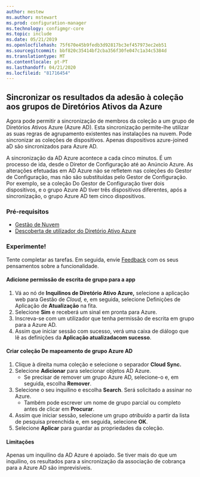 ```yaml
---
author: mestew
ms.author: mstewart
ms.prod: configuration-manager
ms.technology: configmgr-core
ms.topic: include
ms.date: 05/21/2019
ms.openlocfilehash: 75f670e45b9fedb3d92817bc3ef457973ec2eb51
ms.sourcegitcommit: bbf820c35414bf2cba356f30fe047c1a34c5384d
ms.translationtype: MT
ms.contentlocale: pt-PT
ms.lasthandoff: 04/21/2020
ms.locfileid: "81716454"
---
```

## <a name="synchronize-collection-membership-results-to-azure-active-directory-groups"></a><a name="bkmk_aadcollsync"></a>Sincronizar os resultados da adesão à coleção aos grupos de Diretórios Ativos da Azure

<!--3607475-->
Agora pode permitir a sincronização de membros da coleção a um grupo de Diretórios Ativos Azure (Azure AD). Esta sincronização permite-lhe utilizar as suas regras de agrupamento existentes nas instalações na nuvem. Pode sincronizar as coleções de dispositivos. Apenas dispositivos azure-joined aD são sincronizados para Azure AD. 

A sincronização da AD Azure acontece a cada cinco minutos. É um processo de ida, desde o Diretor de Configuração até ao Anúncio Azure. As alterações efetuadas em AD Azure não se refletem nas coleções do Gestor de Configuração, mas não são substituídas pelo Gestor de Configuração. Por exemplo, se a coleção Do Gestor de Configuração tiver dois dispositivos, e o grupo Azure AD tiver três dispositivos diferentes, após a sincronização, o grupo Azure AD tem cinco dispositivos.

### <a name="prerequisites"></a>Pré-requisitos

- [Gestão de Nuvem](../../../../servers/deploy/configure/azure-services-wizard.md)
- [Descoberta de utilizador do Diretório Ativo Azure](../../../../servers/deploy/configure/about-discovery-methods.md#azureaddisc)

### <a name="try-it-out"></a>Experimente!

Tente completar as tarefas. Em seguida, envie [Feedback](../../../../understand/find-help.md#product-feedback) com os seus pensamentos sobre a funcionalidade.

#### <a name="add-group-write-permission-to-the-app"></a>Adicione permissão de escrita de grupo para a app

1. Vá ao nó de **Inquilinos de Diretório Ativo Azure,** selecione a aplicação web para Gestão de *Cloud,* e, em seguida, selecione Definições de Aplicação de **Atualização** na fita.
1. Selecione **Sim** e receberá um sinal em pronta para Azure.
1. Inscreva-se com um utilizador que tenha permissão de escrita em grupo para a Azure AD.
1. Assim que iniciar sessão com sucesso, verá uma caixa de diálogo que lê as definições da **Aplicação atualizadacom sucesso**.

#### <a name="create-collection-azure-ad-group-mapping"></a>Criar coleção De mapeamento de grupo Azure AD

1. Clique à direita numa coleção e selecione o separador **Cloud Sync.**
1. Selecione **Adicionar** para selecionar objetos AD Azure.
    - Se precisar de remover um grupo Azure AD, selecione-o e, em seguida, escolha **Remover**.
1. Selecione o seu inquilino e escolha **Search**. Será solicitado a assinar no Azure.
    - Também pode escrever um nome de grupo parcial ou completo antes de clicar em **Procurar**.
1. Assim que iniciar sessão, selecione um grupo *atribuído* a partir da lista de pesquisa preenchida e, em seguida, selecione **OK**.
1. Selecione **Aplicar** para guardar as propriedades da coleção.

#### <a name="limitations"></a>Limitações

Apenas um inquilino da AD Azure é apoiado. Se tiver mais do que um inquilino, os resultados para a sincronização da associação de cobrança para a Azure AD são imprevisíveis.
